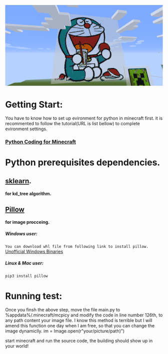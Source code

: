 ![alt text](https://github.com/N0nent1ty/AutoBuildInMineCraft/blob/master/screen_shot/1.png)

# Getting Start:
You have to know how to set up evironment for python in minecraft first.
it is recommented to follow the tutorial(URL is list bellow) to complete evironment settings.
### [Python Coding for Minecraft](http://www.instructables.com/id/Python-coding-for-Minecraft/)


# Python prerequisites dependencies.
## [sklearn](http://scikit-learn.org/stable/). 
#### for kd_tree algorithm.

## [Pillow](https://pillow.readthedocs.io/en/4.3.x/) 
#### for image procceing.

##### Windows user:
``
You can download whl file from following link to install pillow.
``
[Unofficial Windows Binaries ](https://www.lfd.uci.edu/~gohlke/pythonlibs/)
##### Linux & Mac user:
``
pip3 install pillow 
``


# Running test:
Once you finsh the above step, move the file main.py to %appdata%/.minecraft/mcpicy 
and modify the code in line number 126th, to any path content your image file.
I know this method is terrible but I will amend this function one day when I am free,
so that you can change the image dynamiclly.
im = Image.open(r"your/picture/path)")

start minecraft and run the source code, the building should show up in your world!

